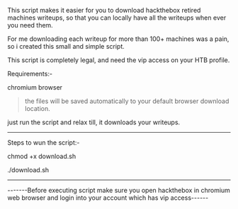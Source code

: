 This script makes it easier for you to download hackthebox retired machines writeups, so that you can locally have all the writeups when ever you need them.

For me downloading each writeup for more than 100+ machines was a pain, so i created this small and simple script.

This script is completely legal, and need the vip access on your HTB profile.

Requirements:- 

chromium browser

> the files will be saved automatically to your default browser download location.

just run the script and relax till, it downloads your writeups.
 
 ----------------------------------------------------------------------------------------------------
 
Steps to wun the script:-
 
   chmod +x download.sh
 
  ./download.sh

----------------------------------------------------------------------------------------------------
 

-------Before executing script make sure you open hackthebox in chromium web browser and login into your account which has vip access------
